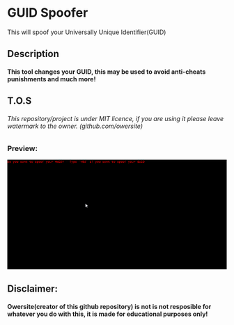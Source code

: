 # GUID Spoofer
This will spoof your Universally Unique Identifier(GUID)

## Description
#### This tool changes your GUID, this may be used to avoid anti-cheats punishments and much more!

## T.O.S
###### This repository/project is under MIT licence, if you are using it please leave watermark to the owner. (github.com/owersite)


### Preview:
![preview](ex.gif)




## Disclaimer:
#### Owersite(creator of this github repository) is not is not resposible for whatever you do with this, it is made for educational purposes only!
